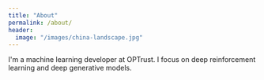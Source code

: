 ```yaml
---
title: "About"
permalink: /about/
header:
  image: "/images/china-landscape.jpg"
---
```


I'm a machine learning developer at OPTrust. I focus on deep reinforcement learning and deep generative models.
